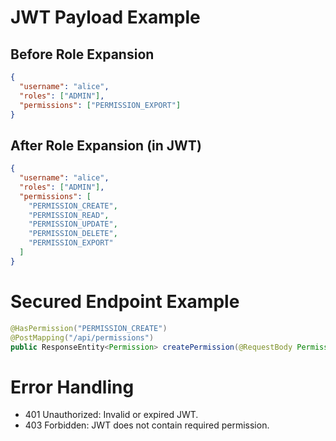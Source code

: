 # JWT Payload Example

## Before Role Expansion
```json
{
  "username": "alice",
  "roles": ["ADMIN"],
  "permissions": ["PERMISSION_EXPORT"]
}
```

## After Role Expansion (in JWT)
```json
{
  "username": "alice",
  "roles": ["ADMIN"],
  "permissions": [
    "PERMISSION_CREATE",
    "PERMISSION_READ",
    "PERMISSION_UPDATE",
    "PERMISSION_DELETE",
    "PERMISSION_EXPORT"
  ]
}
```

# Secured Endpoint Example

```java
@HasPermission("PERMISSION_CREATE")
@PostMapping("/api/permissions")
public ResponseEntity<Permission> createPermission(@RequestBody Permission permission) { ... }
```

# Error Handling

- 401 Unauthorized: Invalid or expired JWT.
- 403 Forbidden: JWT does not contain required permission.
